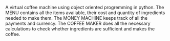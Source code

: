 A virtual coffee machine using object oriented progremming in python.
The MENU contains all the items available, their cost and quantity of ingredients needed to make them.
The MONEY MACHINE keeps track of all the payments and currency.
The COFFEE MAKER does all the necessary calculations to check whether ingredients are sufficient and makes the coffee.
